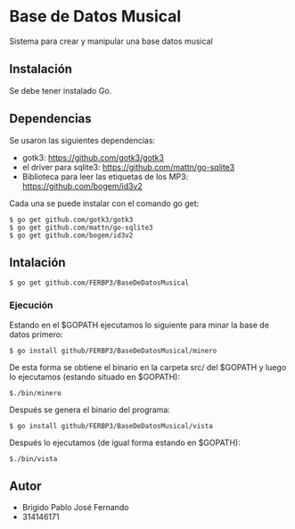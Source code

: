 # Base de Datos Musical

Sistema para crear y manipular una base datos musical

## Instalación

Se debe tener instalado Go.

## Dependencias

Se usaron las siguientes dependencias:
- gotk3:
https://github.com/gotk3/gotk3
- el driver para sqlite3:
https://github.com/mattn/go-sqlite3
- Biblioteca para leer las etiquetas de los MP3:
https://github.com/bogem/id3v2

Cada una se puede instalar con el comando go get:
```
$ go get github.com/gotk3/gotk3
$ go get github.com/mattn/go-sqlite3
$ go get github.com/bogem/id3v2 
```
## Intalación
```
$ go get github.com/FERBP3/BaseDeDatosMusical
```
### Ejecución
Estando en el $GOPATH ejecutamos lo siguiente para minar la base de datos primero:
```
$ go install github/FERBP3/BaseDeDatosMusical/minero
```
De esta forma se obtiene el binario en la carpeta src/ del $GOPATH y luego lo ejecutamos (estando situado en $GOPATH):
```
$./bin/minero
```
Después se genera el binario del programa:
```
$ go install github/FERBP3/BaseDeDatosMusical/vista
```
Después lo ejecutamos (de igual forma estando en $GOPATH):
```
$./bin/vista
```

## Autor
* Brigido Pablo José Fernando
* 314146171